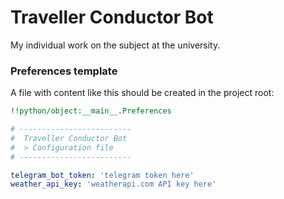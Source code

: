 # Traveller Conductor Bot
My individual work on the subject at the university.

### Preferences template
A file with content like this should be created in the project root:
```yaml
!!python/object:__main__.Preferences

# -------------------------
#  Traveller Conductor Bot
#  > Configuration file
# -------------------------

telegram_bot_token: 'telegram token here'
weather_api_key: 'weatherapi.com API key here'
```